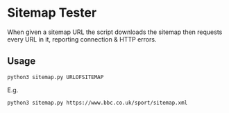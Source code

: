 # Sitemap Tester

When given a sitemap URL the script downloads the sitemap then requests every URL in it, reporting connection & HTTP errors.

## Usage

```python3 sitemap.py URLOFSITEMAP```

E.g.

```python3 sitemap.py https://www.bbc.co.uk/sport/sitemap.xml```
